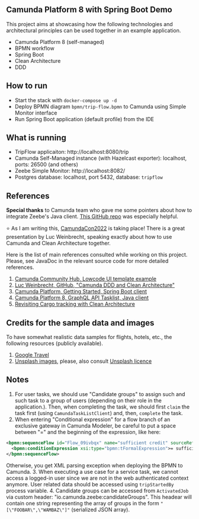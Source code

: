 Camunda Platform 8 with Spring Boot Demo
---

This project aims at showcasing how the following technologies and architectural principles can be used together in
an example application.

- Camunda Platform 8 (self-managed)
- BPMN workflow
- Spring Boot
- Clean Architecture
- DDD

## How to run

- Start the stack with `docker-compose up -d`
- Deploy BPMN diagram `bpmn/trip-flow.bpmn` to Camunda using Simple Monitor interface
- Run Spring Boot application (default profile) from the IDE

## What is running

- TripFlow applicaiton: http://localhost:8080/trip
- Camunda Self-Managed instance (with Hazelcast exporter): localhost, ports: 26500 (and others)
- Zeebe Simple Monitor: http://localhost:8082/
- Postgres database: localhost, port 5432, database: `tripflow`

## References

**Special thanks** to Camunda team who gave me some pointers about how to integrate Zeebe's Java client. [This GitHub
repo](https://github.com/camunda-community-hub/camunda-8-lowcode-ui-template) was especially helpful.

:star: As I am writing this, [CamundaCon2022](https://www.camundacon.com/) is taking place! There is a great
presentation by Luc Weinbrecht, speaking exactly about how to use Camunda and Clean Architecture together.

Here is the list of main references consulted while working on this project. Please, see JavaDoc in the relevant source
code for more detailed references.

1. [Camunda Community Hub, Lowcode UI template example](https://github.com/camunda-community-hub/camunda-8-lowcode-ui-template)
2. [Luc Weinbrecht, GitHub, "Camunda DDD and Clean Architecture"](https://github.com/lwluc/camunda-ddd-and-clean-architecture)
2. [Camunda Platform, Getting Started, Spring Boot client](https://github.com/camunda/camunda-platform-get-started/blob/main/spring/src/main/java/io/camunda/getstarted/ProcessApplication.java)
3. [Camunda Platform 8, GraphQL API Tasklist, Java client](https://github.com/camunda-community-hub/camunda-tasklist-client-java)
4. [Revisiting Cargo tracking with Clean Architecture](https://github.com/gushakov/cargo-clean)

## Credits for the sample data and images

To have somewhat realistic data samples for flights, hotels, etc., the following resources (publicly available).

1. [Google Travel](https://www.google.com/travel)
2. [Unsplash images](https://unsplash.com/), please, also consult [Unsplash licence](https://unsplash.com/license)

## Notes

1. For user tasks, we should use "Candidate groups" to assign such and such task to a group of users (depending on their
role in the application.). Then, when completing the task, we should first `claim` the task first (using `CamundaTaskListClient`)
and, then, `complete` the task.
2. When entering "Conditional expression" for a flow branch of an exclusive gateway in Camunda Modeler, be careful to put 
a space between "=" and the beginning of the expression, like here: 
```xml
<bpmn:sequenceFlow id="Flow_09ivbqx" name="sufficient credit" sourceRef="Gateway_0svoha3" targetRef="Activity_0lzh8es">
  <bpmn:conditionExpression xsi:type="bpmn:tFormalExpression">= sufficientCredit</bpmn:conditionExpression>
</bpmn:sequenceFlow>
```
Otherwise, you get XML parsing exception when deploying the BPMN to Camunda.
3. When executing a use case for a service task, we cannot access a logged-in user since we are not in the
web authenticated context anymore. User related data should be accessed using `tripStartedBy` process variable.
4. Candidate groups can be accessed from `ActivatedJob` via custom header: "io.camunda.zeebe:candidateGroups". This headear
will contain one string representing the array of groups in the form `"[\"FOOBAR\",\"WAMBAZ\"]"` (serialized JSON array).